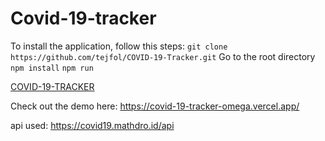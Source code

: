 # Covid-19-tracker

To install the application, follow this steps:
`git clone https://github.com/tejfol/COVID-19-Tracker.git`
Go to the root directory
`npm install`
`npm run`

[COVID-19-TRACKER](https://imgur.com/3H0lZSB "COVID-19-TRACKER")

Check out the demo here: https://covid-19-tracker-omega.vercel.app/

api used: https://covid19.mathdro.id/api

